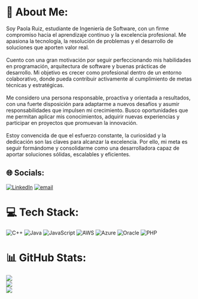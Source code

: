 # 💫 About Me:
Soy Paola Ruiz, estudiante de Ingeniería de Software, con un firme compromiso hacia el aprendizaje continuo y la excelencia profesional. Me apasiona la tecnología, la resolución de problemas y el desarrollo de soluciones que aporten valor real.<br><br>Cuento con una gran motivación por seguir perfeccionando mis habilidades en programación, arquitectura de software y buenas prácticas de desarrollo. Mi objetivo es crecer como profesional dentro de un entorno colaborativo, donde pueda contribuir activamente al cumplimiento de metas técnicas y estratégicas.<br><br>Me considero una persona responsable, proactiva y orientada a resultados, con una fuerte disposición para adaptarme a nuevos desafíos y asumir responsabilidades que impulsen mi crecimiento. Busco oportunidades que me permitan aplicar mis conocimientos, adquirir nuevas experiencias y participar en proyectos que promuevan la innovación.<br><br>Estoy convencida de que el esfuerzo constante, la curiosidad y la dedicación son las claves para alcanzar la excelencia. Por ello, mi meta es seguir formándome y consolidarme como una desarrolladora capaz de aportar soluciones sólidas, escalables y eficientes.


## 🌐 Socials:
[![LinkedIn](https://img.shields.io/badge/LinkedIn-%230077B5.svg?logo=linkedin&logoColor=white)](https://linkedin.com/in/https://www.linkedin.com/in/paola-rosmery-ruiz-victorio-a18912273/) [![email](https://img.shields.io/badge/Email-D14836?logo=gmail&logoColor=white)](mailto:paola.ruizvictorio@gmail.com) 

# 💻 Tech Stack:
![C++](https://img.shields.io/badge/c++-%2300599C.svg?style=for-the-badge&logo=c%2B%2B&logoColor=white) ![Java](https://img.shields.io/badge/java-%23ED8B00.svg?style=for-the-badge&logo=openjdk&logoColor=white) ![JavaScript](https://img.shields.io/badge/javascript-%23323330.svg?style=for-the-badge&logo=javascript&logoColor=%23F7DF1E) ![AWS](https://img.shields.io/badge/AWS-%23FF9900.svg?style=for-the-badge&logo=amazon-aws&logoColor=white) ![Azure](https://img.shields.io/badge/azure-%230072C6.svg?style=for-the-badge&logo=microsoftazure&logoColor=white) ![Oracle](https://img.shields.io/badge/Oracle-F80000?style=for-the-badge&logo=oracle&logoColor=white) ![PHP](https://img.shields.io/badge/php-%23777BB4.svg?style=for-the-badge&logo=php&logoColor=white)
# 📊 GitHub Stats:
![](https://github-readme-stats.vercel.app/api?username=PaolaRuizV&theme=dark&hide_border=false&include_all_commits=false&count_private=false)<br/>
![](https://nirzak-streak-stats.vercel.app/?user=PaolaRuizV&theme=dark&hide_border=false)<br/>
![](https://github-readme-stats.vercel.app/api/top-langs/?username=PaolaRuizV&theme=dark&hide_border=false&include_all_commits=false&count_private=false&layout=compact)


<!-- Proudly created with GPRM ( https://gprm.itsvg.in ) -->
